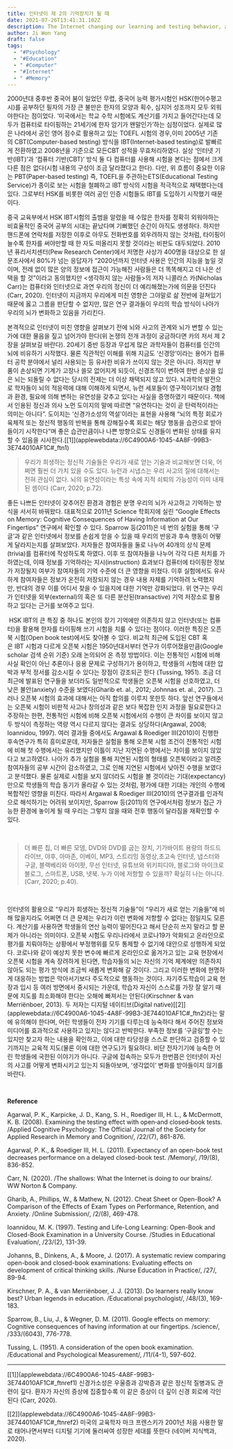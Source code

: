 ```yaml
---
title: 인터넷이 제 2의 기억장치가 될 때
date: 2021-07-26T13:41:31.102Z
description: The Internet changing our learning and testing behavior, and studies around it.
author: Ji Won Yang
draft: false
tags:
  - "#Psychology"
  - "#Education"
  - " #Computer"
  - "#Internet"
  - " #Memory"
---
```

2000년대 중후반 중국어 붐이 일었던 무렵, 중국어 능력 평가시험인 HSK(한어수평고시)를 공부하던 필자의 가장 큰 불만은 한자의 모양과 획수, 심지어 성조까지 모두 외워야한다는 점이었다. ‘미국에서는 학교 수학 시험에도 계산기를 가지고 들어간다는데 모두가 컴퓨터로 타이핑하는 21세기에 한자 암기가 왠말인가’하는 심정이었다. 실제로 많은 나라에서 공인 영어 점수로 활용하고 있는 TOEFL 시험의 경우,이미 2005년 기존의 CBT(Computer-based testing) 방식을 IBT(Internet-based testing)로 발빠르게 전환하였고 2008년을 기준으로 모든CBT 성적을 무효처리하였다. 실상 ‘인터넷 기반(IBT)’과 ‘컴퓨터 기반(CBT)’ 방식 둘 다 컴퓨터를 사용해 시험을 본다는 점에서 크게 다른 점은 없다(시험 내용의 구성이 조금 달라졌다고 한다). 다만, 위 흐름이 중요한 이유는 PBT(Paper-based testing) 즉, TOEFL을 주관하는ETS(Educational Testing Service)가 종이로 보는 시험을 철폐하고 IBT 방식의 시험을 적극적으로 채택했다는데 있다. 그로부터 HSK를 비롯한 여러 공인 인증 시험들도 IBT를 도입하기 시작했기 때문이다.

중국 교육부에서 HSK IBT시험의 출범을 알렸을 때 수많은 한자를 정확히 외워야하는 비효율적인 중국어 공부의 시대는 끝났다며 기뻐했던 순간이 아직도 생생하다. 하지만 핸드폰에 연락처를 저장한 이후로 아무도 전화번호를 외우려하지 않는 것처럼, 타이핑이 늘수록 한자를 써야만할 때 한 자도 떠올리지 못할 것이라는 비판도 대두되었다. 2010년 퓨리서치센터(Pew Research Center)에서 저명한 사상가 400명을 대상으로 한 설문조사에서 80%가 넘는 응답자가 “2020년까지 인터넷 사용은 인간의 지능을 높일 것이며, 전례 없이 많은 양의 정보에 접근이 가능해진 사람들은 더 똑똑해지고 더 나은 선택을 할 것”이라고 동의했지만 <생각하지 않는 사람들>의 저자 니콜라스 카(Nicholas Carr)는 컴퓨터와 인터넷으로 과연 우리의 정신이 더 예리해졌는가에 의문을 던진다(Carr, 2020). 인터넷이 지금까지 우리에게 미친 영향은 그야말로 삶 전반에 걸쳐있기 때문에 옳고 그름을 판단할 수 없지만, 많은 연구 결과들이 우리의 학습 방식이 나아가 우리의 뇌가 변화하고 있음을 가리킨다.

본격적으로 인터넷이 미친 영향을 살펴보기 전에 뇌와 사고의 관계와 뇌가 변할 수 있는가에 대한 물음을 짚고 넘어가야 한다(위 논쟁의 전개 과정이 궁금하다면 카의 저서 제 2장을 살펴보길 바란다). 20세기 중반 등장과 무섭게 많은 과학자들이 컴퓨터를 인간의 뇌에 비유하기 시작했다. 물론 직관적인 이해를 위해 지금도 ‘신경망’이라는 용어가 컴퓨터 공학 분야에서 널리 사용되는 등 유사한 비유가 쓰이지 않는 것은 아니다. 하지만 부품이 손상되면 기계가 고장나 쓸모 없어지게 되듯이, 신경조직이 변하여 한번 손상을 입은 뇌는 되돌릴 수 없다는 당시의 전제는 더 이상 채택되지 않고 있다. 뇌과학의 발전으로 학자들이 뇌의 적응력에 대해 이해하게 되면서, 뉴런 세포들이 영구적이기보다 경험과 환경, 필요에 의해 변하는 유연성을 갖추고 있다는 사실을 증명하였기 때문이다. 책에서 인용된 정신과 의사 노먼 도이지의 말에 따르면 “유연하다는 것이 곧 탄력적이라는 의미는 아니다”. 도이지는 ‘신경가소성의 역설’이라는 표현을 사용해 “뇌의 특정 회로가 육체적 또는 정신적 행동의 반복을 통해 강해질수록 회로는 해당 행동을 습관으로 받아들이기 시작한다”며 좋은 습관만큼이나 나쁜 방향으로도 신경들이 변화된 상태를 유지할 수 있음을 시사한다.[\[1]](applewebdata://6C4900A6-1045-4A8F-99B3-3E744010AF1C#_ftn1)



> 우리가 희생하는 정신적 기술들은 우리가 새로 얻는 기술과 비교해보면 더욱, 어쩌면 훨씬 더 가치 있을 수도 있다. 뉴런과 시냅스는 우리 사고의 질에 대해서는 전혀 관심이 없다. 뇌의 유연성이라는 특성 속에 지적 쇠퇴의 가능성이 이미 내재된 셈이다 (Carr, 2020; p.72).



좋든 나쁘든 인터넷이 갖추어진 환경과 경험은 분명 우리의 뇌가 사고하고 기억하는 방식을 서서히 바꿔왔다. 대표적으로 2011년 Science 학회지에 실린 “Google Effects on Memory: Cognitive Consequences of Having Information at Our Fingertips” 연구에서 확인할 수 있다. Sparrow 등(2011)은 네 번의 실험을 통해 ‘구글’과 같은 인터넷에서 정보를 손쉽게 얻을 수 있을 때 우리의 반응과 후속 행동이 어떻게 달라지는지를 살펴보았다. 저자들은 참여자들을 둘로 나누어 40개의 상식 문제(trivia)를 컴퓨터에 작성하도록 하였다. 이후 또 참여자들을 나누어 각각 다른 처치를 가하였는데, 이때 정보를 기억하라는 지시(instruction) 효과보다 컴퓨터에 타이핑한 정보가 저장될지 여부가 참여자들의 기억 수준에 더 큰 영향을 미쳤다. 이후 실험에서도 유사하게 참여자들은 정보가 온전히 저장되지 않는 경우 내용 자체를 기억하려 노력했지만, 반대의 경우 이를 어디서 찾을 수 있을지에 대한 기억만 강화되었다. 위 연구는 우리가 인터넷을 외부(external)의 혹은 또 다른 분산된(transactive) 기억 저장소로 활용하고 있다는 근거를 보여주고 있다.

 HSK IBT의 큰 특징 중 하나도 본인의 장기 기억에만 의존하지 않고 인터넷(또는 컴퓨터)을 활용해 한자를 타이핑해 쓰기 시험을 치룰 수 있다는 점이다. 이러한 특징은 오픈북 시험(Open book test)에서도 찾아볼 수 있다. 비교적 최근에 도입된 CBT 혹은 IBT 시험과 다르게 오픈북 시험은 1950년대서부터 연구가 이루어졌을만큼(Google scholar 검색 순위 기준) 오래 논의되어 온 측정 방법이다. 이는 전통적인 시험에 비해 사실 확인이 아닌 추론이나 응용 문제로 구성하기가 용이하고, 학생들의 시험에 대한 압박과 부적 정서를 감소시킬 수 있다는 장점이 강조되곤 한다 (Tussing, 1951). 조금 더 최근에 발표된 연구들을 보더라도 일반적으로 학생들은 오픈북 시험을 선호하였고, 더 낮은 불안(anxiety) 수준을 보였다(Gharib et. al., 2012; Johnnas et. al., 2017). 그러나 오픈북 시험의 효과에 대해서는 아직 합의를 이루지 못한듯 하다. 앞선 연구들에서는 오픈북 시험이 비판적 사고나 창의성과 같은 보다 복잡한 인지 과정을 필요로한다고 주장하는 한편, 전통적인 시험에 비해 오픈북 시험에서의 수행이 큰 차이를 보이지 않고 두 방식이 측정하는 역량 역시 다르지 않다는 결과도 상당하다(Argawal, 2008; Ioannidou, 1997). 여러 결과들 중에서도 Argawal & Roediger III(2010)이 진행한 후속연구가 특히 흥미로운데, 저자들은 실험을 통해 오픈북 시험 조건이 전통적인 시험에 비해 첫 수행에서는 유리했지만 이틀이 지난 지연된 수행에서는 차이를 보이지 않았다고 보고하였다. 나아가 추가 실험을 통해 지연된 시험의 형태를 오픈북이라고 알려준 참여자들의 공부 시간이 감소하였고, 그로 인해 지연된 시험에서 낮아진 수행을 보였다고 분석했다. 물론 실제로 시험을 보지 않더라도 시험을 볼 것이라는 기대(expectancy)만으로 학생들의 학습 동기가 올라갈 수 있는 것처럼, 평가에 대한 기대는 개인의 수행에 복합적인 영향을 미친다. 따라서 Argawal & Roediger III(2010)의 연구결과를 인과적으로 해석하기는 어려워 보이지만, Sparrow 등(2011)의 연구에서처럼 정보가 접근 가능한 환경에 놓이게 될 때 우리는 그렇지 않을 때와 전후 행동이 달라짐을 재확인할 수 있다.

 

> 더 빠른 칩, 더 빠른 모뎀, DVD와 DVD를 굽는 장치, 기가바이트 용량의 하드드라이브, 야후, 아마존, 이베이, MP3, 스트리밍 동영상,초고속 인터넷, 냅스터와 구글, 블랙베리와 아이팟, 무선 인터넷, 유튜브와 위키피디아, 블로그와 마이크로 블로그, 스마트폰, USB, 넷북. 누가 이에 저항할 수 있을까? 확실히 나는 아니다. (Carr, 2020; p.40).

 

인터넷의 활용으로 “우리가 희생하는 정신적 기술들”이 “우리가 새로 얻는 기술들”에 비해 많을지라도 어쩌면 더 큰 문제는 우리가 이런 변화에 저항할 수 없다는 점일지도 모른다. 계산기를 사용하면 학생들의 연산 능력이 떨어진다고 해서 단순히 쓰지 말라고 할 문제가 아니라는 의미이다. 오픈북 시험도 우리나라에서 코로나19가 악화되고 온라인으로 평가를 치뤄야하는 상황에서 부정행위를 모두 통제할 수 없기에 대안으로 성행하게 되었다. 코로나와 같이 예상치 못한 변수에 빠르게 온라인으로 옮겨가고 있는 교육 현장에서 오픈북 시험을 계속 장려하게 된다면, 학습자들의 뇌는 자신의 기억 체계에만 의존하지 않아도 되는 평가 방식에 조금씩 새롭게 변화해 갈 것이다. 그리고 이러한 변화에 현명하게 대응하는 방법은 막아서기보다 주도적으로 행동하는 것이다. 자기주도학습이 교육 현장과 입시 등 여러 방면에서 중시되는 가운데, 학습자 자신이 스스로를 가장 잘 알기 때문에 지도를 최소화해야 한다는 오해에 빠져서는 안된다(Kirschner & van Merriënboer, 2013). 두 저자는 디지털 네이티브(Digital native)[\[2]](applewebdata://6C4900A6-1045-4A8F-99B3-3E744010AF1C#_ftn2)라는 말에 유의해야 한다며, 어린 학생들이 전자 기기를 다루는데 능숙하다 해서 주어진 정보와 미디어를 효과적으로 사용하고 있지는 않다고 반박한다. 부족한 정보를 ‘구글링’할 수는 있지만 찾고자 하는 내용을 확인하고, 이에 대한 타당성을 스스로 판단하고 검증할 수 있기까지는 교육적 지도(물론 이에 대한 연구도)가 필요하다. 비단 전자기기에 능숙한 어린 학생들에 국한된 이야기가 아니다. 구글에 접속하는 모두가 한번쯤은 인터넷이 자신의 사고를 어떻게 변화시키고 있는지 되돌아보며, ‘생각없이’ 변화를 받아들이지 않기를 바란다.

 

**Reference**

Agarwal, P. K., Karpicke, J. D., Kang, S. H., Roediger III, H. L., & McDermott, K. B. (2008). Examining the testing effect with open‐and closed‐book tests. /Applied Cognitive Psychology: The Official Journal of the Society for Applied Research in Memory and Cognition/, /22/(7), 861-876.

Agarwal, P. K., & Roediger III, H. L. (2011). Expectancy of an open-book test decreases performance on a delayed closed-book test. /Memory/, /19/(8), 836-852.

Carr, N. (2020). /The shallows: What the Internet is doing to our brains/. WW Norton & Company.

Gharib, A., Phillips, W., & Mathew, N. (2012). Cheat Sheet or Open-Book? A Comparison of the Effects of Exam Types on Performance, Retention, and Anxiety. /Online Submission/, /2/(8), 469-478.

Ioannidou, M. K. (1997). Testing and Life-Long Learning: Open-Book and Closed-Book Examination in a University Course. /Studies in Educational Evaluation/, /23/(2), 131-39.

Johanns, B., Dinkens, A., & Moore, J. (2017). A systematic review comparing open-book and closed-book examinations: Evaluating effects on development of critical thinking skills. /Nurse Education in Practice/, /27/, 89-94.

Kirschner, P. A., & van Merriënboer, J. J. (2013). Do learners really know best? Urban legends in education. /Educational psychologist/, /48/(3), 169-183.

Sparrow, B., Liu, J., & Wegner, D. M. (2011). Google effects on memory: Cognitive consequences of having information at our fingertips. /science/, /333/(6043), 776-778.

Tussing, L. (1951). A consideration of the open book examination. /Educational and Psychological Measurement/, /11/(4-1), 597-602.



- - -

[\[1]](applewebdata://6C4900A6-1045-4A8F-99B3-3E744010AF1C#_ftnref1) 신경가소성은 우울증과 강박증과 같은 정신적 질병과도 관련이 깊다. 환자가 자신의 증상에 집중할수록 이 같은 증상이 더 깊이 신경 회로에 각인된다 (Carr, 2020).

[\[2]](applewebdata://6C4900A6-1045-4A8F-99B3-3E744010AF1C#_ftnref2) 미국의 교육학자 마크 프렌스키가 2001년 처음 사용한 말로 태어나면서부터 디지털 기기에 둘러싸여 성장한 세대를 뜻한다 (네이버 지식백과, 2020).